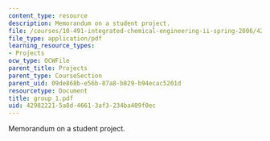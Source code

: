 ```yaml
---
content_type: resource
description: Memorandum on a student project.
file: /courses/10-491-integrated-chemical-engineering-ii-spring-2006/429822215a8d46613af3234ba409f0ec_group_1.pdf
file_type: application/pdf
learning_resource_types:
- Projects
ocw_type: OCWFile
parent_title: Projects
parent_type: CourseSection
parent_uid: 09de868b-e56b-87a8-b829-b94ecac5201d
resourcetype: Document
title: group_1.pdf
uid: 42982221-5a8d-4661-3af3-234ba409f0ec
---
```

Memorandum on a student project.

